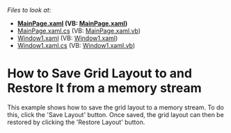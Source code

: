 <!-- default file list -->
*Files to look at*:

* **[MainPage.xaml](./CS/DXGrid_GridLayout/MainPage.xaml) (VB: [MainPage.xaml](./VB/DXGrid_GridLayout/MainPage.xaml))**
* [MainPage.xaml.cs](./CS/DXGrid_GridLayout/MainPage.xaml.cs) (VB: [MainPage.xaml.vb](./VB/DXGrid_GridLayout/MainPage.xaml.vb))
* [Window1.xaml](./CS/DXGrid_GridLayout/Window1.xaml) (VB: [Window1.xaml](./VB/DXGrid_GridLayout/Window1.xaml))
* [Window1.xaml.cs](./CS/DXGrid_GridLayout/Window1.xaml.cs) (VB: [Window1.xaml.vb](./VB/DXGrid_GridLayout/Window1.xaml.vb))
<!-- default file list end -->
# How to Save Grid Layout to and Restore It from a memory stream


<p>This example shows how to save the grid layout to a memory stream. To do this, click the 'Save Layout' button. Once saved, the grid layout can then be restored by clicking the 'Restore Layout' button.</p>

<br/>


